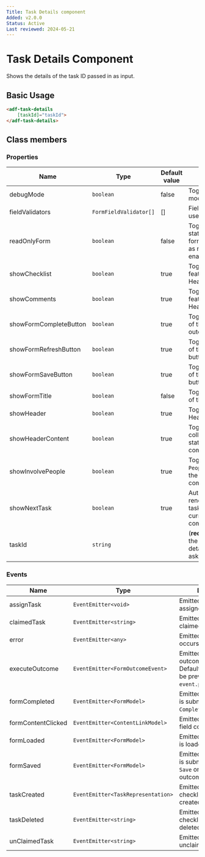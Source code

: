 ```yaml
---
Title: Task Details component
Added: v2.0.0
Status: Active
Last reviewed: 2024-05-21
---
```


# Task Details Component

Shows the details of the task ID passed in as input.

## Basic Usage

```html
<adf-task-details 
    [taskId]="taskId">
</adf-task-details>
```

## Class members

### Properties

| Name                   | Type                   | Default value | Description                                                                           |
|------------------------|------------------------|---------------|---------------------------------------------------------------------------------------|
| debugMode              | `boolean`              | false         | Toggles debug mode.                                                                   |
| fieldValidators        | `FormFieldValidator[]` | \[]           | Field validators for use with the form.                                               |
| readOnlyForm           | `boolean`              | false         | Toggles read-only state of the form. All form widgets render as read-only if enabled. |
| showChecklist          | `boolean`              | true          | Toggles `Checklist` feature for the Header component.                                 |
| showComments           | `boolean`              | true          | Toggles `Comments` feature for the Header component.                                  |
| showFormCompleteButton | `boolean`              | true          | Toggles rendering of the `Complete` outcome button.                                   |
| showFormRefreshButton  | `boolean`              | true          | Toggles rendering of the `Refresh` button.                                            |
| showFormSaveButton     | `boolean`              | true          | Toggles rendering of the `Save` outcome button.                                       |
| showFormTitle          | `boolean`              | false         | Toggles rendering of the form title.                                                  |
| showHeader             | `boolean`              | true          | Toggles task details Header component.                                                |
| showHeaderContent      | `boolean`              | true          | Toggles collapsed/expanded state of the Header component.                             |
| showInvolvePeople      | `boolean`              | true          | Toggles `Involve People` feature for the Header component.                            |
| showNextTask           | `boolean`              | true          | Automatically renders the next task when the current one is completed.                |
| taskId                 | `string`               |               | (**required**) The id of the task whose details we are asking for.                    |

### Events

| Name               | Type                               | Description                                                                                            |
|--------------------|------------------------------------|--------------------------------------------------------------------------------------------------------|
| assignTask         | `EventEmitter<void>`               | Emitted when a task is assigned.                                                                       |
| claimedTask        | `EventEmitter<string>`             | Emitted when a task is claimed.                                                                        |
| error              | `EventEmitter<any>`                | Emitted when an error occurs.                                                                          |
| executeOutcome     | `EventEmitter<FormOutcomeEvent>`   | Emitted when any outcome is executed. Default behaviour can be prevented via `event.preventDefault()`. |
| formCompleted      | `EventEmitter<FormModel>`          | Emitted when the form is submitted with the `Complete` outcome.                                        |
| formContentClicked | `EventEmitter<ContentLinkModel>`   | Emitted when the form field content is clicked.                                                        |
| formLoaded         | `EventEmitter<FormModel>`          | Emitted when the form is loaded or reloaded.                                                           |
| formSaved          | `EventEmitter<FormModel>`          | Emitted when the form is submitted with the `Save` or custom outcomes.                                 |
| taskCreated        | `EventEmitter<TaskRepresentation>` | Emitted when a checklist task is created.                                                              |
| taskDeleted        | `EventEmitter<string>`             | Emitted when a checklist task is deleted.                                                              |
| unClaimedTask      | `EventEmitter<string>`             | Emitted when a task is unclaimed.                                                                      |
